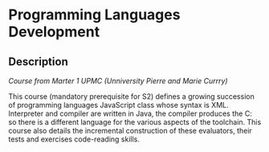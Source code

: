 # Programming Languages Development
## Description
*Course from Marter 1 UPMC (Unniversity Pierre and Marie Currry)*

This course (mandatory prerequisite for S2) defines a growing succession of programming languages JavaScript class whose syntax is XML. Interpreter and compiler are written in Java, the compiler produces the C: so there is a different language for the various aspects of the toolchain. This course also details the incremental construction of these evaluators, their tests and exercises code-reading skills.
